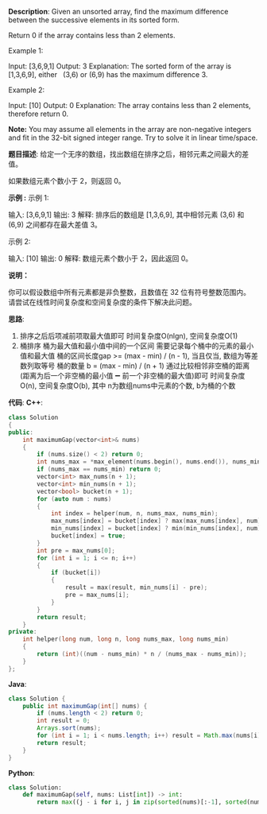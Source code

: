 __Description__:
Given an unsorted array, find the maximum difference between the successive elements in its sorted form.

Return 0 if the array contains less than 2 elements.

Example 1:

Input: [3,6,9,1]
Output: 3
Explanation: The sorted form of the array is [1,3,6,9], either
             (3,6) or (6,9) has the maximum difference 3.

Example 2:

Input: [10]
Output: 0
Explanation: The array contains less than 2 elements, therefore return 0.

__Note:__
You may assume all elements in the array are non-negative integers and fit in the 32-bit signed integer range.
Try to solve it in linear time/space.

__题目描述__:
给定一个无序的数组，找出数组在排序之后，相邻元素之间最大的差值。

如果数组元素个数小于 2，则返回 0。

__示例 :__
示例 1:

输入: [3,6,9,1]
输出: 3
解释: 排序后的数组是 [1,3,6,9], 其中相邻元素 (3,6) 和 (6,9) 之间都存在最大差值 3。

示例 2:

输入: [10]
输出: 0
解释: 数组元素个数小于 2，因此返回 0。

__说明：__

你可以假设数组中所有元素都是非负整数，且数值在 32 位有符号整数范围内。
请尝试在线性时间复杂度和空间复杂度的条件下解决此问题。

__思路__:
1. 排序之后后项减前项取最大值即可
时间复杂度O(nlgn), 空间复杂度O(1)
2. 桶排序
桶为最大值和最小值中间的一个区间
需要记录每个桶中的元素的最小值和最大值
桶的区间长度gap >= (max - min) / (n - 1), 当且仅当, 数组为等差数列取等号
桶的数量 b = (max - min) / (n + 1)
通过比较相邻非空桶的距离(距离为后一个非空桶的最小值 ➖ 前一个非空桶的最大值)即可
时间复杂度O(n), 空间复杂度O(b), 其中 n为数组nums中元素的个数, b为桶的个数

__代码__:
__C++__:
```C++
class Solution 
{
public:
    int maximumGap(vector<int>& nums) 
    {
        if (nums.size() < 2) return 0;
        int nums_max = *max_element(nums.begin(), nums.end()), nums_min = *min_element(nums.begin(), nums.end()), result = 0, n = nums.size();
        if (nums_max == nums_min) return 0;
        vector<int> max_nums(n + 1);
        vector<int> min_nums(n + 1);
        vector<bool> bucket(n + 1);
        for (auto num : nums)
        {
            int index = helper(num, n, nums_max, nums_min);
            max_nums[index] = bucket[index] ? max(max_nums[index], num) : num;
            min_nums[index] = bucket[index] ? min(min_nums[index], num) : num;
            bucket[index] = true;
        }
        int pre = max_nums[0];
        for (int i = 1; i <= n; i++)
        {
            if (bucket[i])
            {
                result = max(result, min_nums[i] - pre);
                pre = max_nums[i];
            }
        }
        return result;
    }
private:
    int helper(long num, long n, long nums_max, long nums_min)
    {
        return (int)((num - nums_min) * n / (nums_max - nums_min));
    }
};
```

__Java__:
```Java
class Solution {
    public int maximumGap(int[] nums) {
        if (nums.length < 2) return 0;
        int result = 0;
        Arrays.sort(nums);
        for (int i = 1; i < nums.length; i++) result = Math.max(nums[i] - nums[i - 1], result);
        return result;
    }
}
```

__Python__:
```Python
class Solution:
    def maximumGap(self, nums: List[int]) -> int:
        return max((j - i for i, j in zip(sorted(nums)[:-1], sorted(nums)[1:]))) if len(nums) > 1 else 0
```